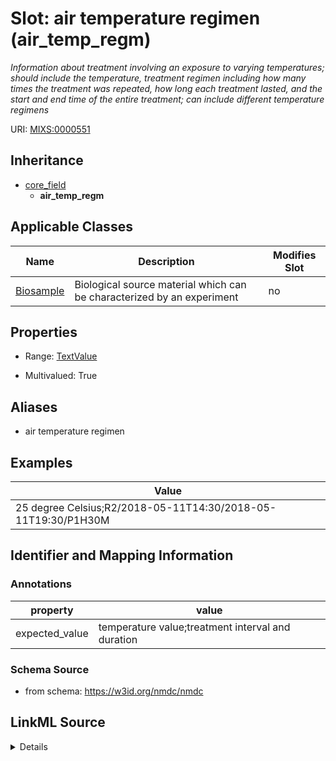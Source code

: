 # Slot: air temperature regimen (air_temp_regm)


_Information about treatment involving an exposure to varying temperatures; should include the temperature, treatment regimen including how many times the treatment was repeated, how long each treatment lasted, and the start and end time of the entire treatment; can include different temperature regimens_



URI: [MIXS:0000551](https://w3id.org/mixs/0000551)




## Inheritance

* [core_field](core_field.md)
    * **air_temp_regm**





## Applicable Classes

| Name | Description | Modifies Slot |
| --- | --- | --- |
[Biosample](Biosample.md) | Biological source material which can be characterized by an experiment |  no  |







## Properties

* Range: [TextValue](TextValue.md)

* Multivalued: True



## Aliases


* air temperature regimen




## Examples

| Value |
| --- |
| 25 degree Celsius;R2/2018-05-11T14:30/2018-05-11T19:30/P1H30M |

## Identifier and Mapping Information





### Annotations

| property | value |
| --- | --- |
| expected_value | temperature value;treatment interval and duration || preferred_unit | meter || occurrence | m |



### Schema Source


* from schema: https://w3id.org/nmdc/nmdc




## LinkML Source

<details>
```yaml
name: air_temp_regm
annotations:
  expected_value:
    tag: expected_value
    value: temperature value;treatment interval and duration
  preferred_unit:
    tag: preferred_unit
    value: meter
  occurrence:
    tag: occurrence
    value: m
description: Information about treatment involving an exposure to varying temperatures;
  should include the temperature, treatment regimen including how many times the treatment
  was repeated, how long each treatment lasted, and the start and end time of the
  entire treatment; can include different temperature regimens
title: air temperature regimen
examples:
- value: 25 degree Celsius;R2/2018-05-11T14:30/2018-05-11T19:30/P1H30M
from_schema: https://w3id.org/nmdc/nmdc
aliases:
- air temperature regimen
rank: 1000
is_a: core field
string_serialization: '{float} {unit};{Rn/start_time/end_time/duration}'
slot_uri: MIXS:0000551
multivalued: true
alias: air_temp_regm
domain_of:
- Biosample
range: TextValue

```
</details>